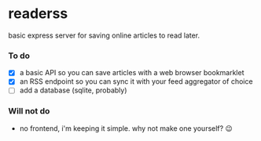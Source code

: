 # readerss

basic express server for saving online articles to read later.

### To do

- [x] a basic API so you can save articles with a web browser bookmarklet
- [x] an RSS endpoint so you can sync it with your feed aggregator of choice
- [ ] add a database (sqlite, probably)

### Will not do

- no frontend, i'm keeping it simple. why not make one yourself? 😉
